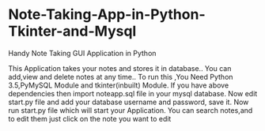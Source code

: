 # Note-Taking-App-in-Python-Tkinter-and-Mysql
Handy Note Taking GUI Application in Python

This Application  takes your notes and stores it in database..
You can add,view and delete notes at any time..
To run this ,You Need Python 3.5,PyMySQL Module and tkinter(inbuilt) Module.
If you have above dependencies then import noteapp.sql file in your mysql database.
Now edit start.py file and add your database username and password, save it.
Now run start.py file which will start your Application.
You can search notes,and to edit them just click on the note you want to edit
 
